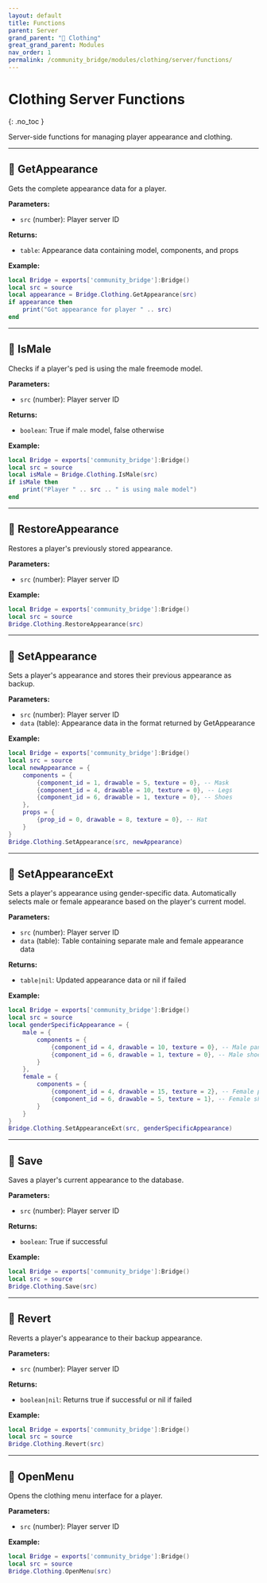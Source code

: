 ```yaml
---
layout: default
title: Functions
parent: Server
grand_parent: "👔 Clothing"
great_grand_parent: Modules
nav_order: 1
permalink: /community_bridge/modules/clothing/server/functions/
---
```


# Clothing Server Functions
{: .no_toc }

Server-side functions for managing player appearance and clothing.

---

## 🔹 GetAppearance

Gets the complete appearance data for a player.

**Parameters:**
- `src` (number): Player server ID

**Returns:**
- `table`: Appearance data containing model, components, and props

**Example:**
```lua
local Bridge = exports['community_bridge']:Bridge()
local src = source
local appearance = Bridge.Clothing.GetAppearance(src)
if appearance then
    print("Got appearance for player " .. src)
end
```

---

## 🔹 IsMale

Checks if a player's ped is using the male freemode model.

**Parameters:**
- `src` (number): Player server ID

**Returns:**
- `boolean`: True if male model, false otherwise

**Example:**
```lua
local Bridge = exports['community_bridge']:Bridge()
local src = source
local isMale = Bridge.Clothing.IsMale(src)
if isMale then
    print("Player " .. src .. " is using male model")
end
```

---

## 🔹 RestoreAppearance

Restores a player's previously stored appearance.

**Parameters:**
- `src` (number): Player server ID

**Example:**
```lua
local Bridge = exports['community_bridge']:Bridge()
local src = source
Bridge.Clothing.RestoreAppearance(src)
```

---

## 🔹 SetAppearance

Sets a player's appearance and stores their previous appearance as backup.

**Parameters:**
- `src` (number): Player server ID
- `data` (table): Appearance data in the format returned by GetAppearance

**Example:**
```lua
local Bridge = exports['community_bridge']:Bridge()
local src = source
local newAppearance = {
    components = {
        {component_id = 1, drawable = 5, texture = 0}, -- Mask
        {component_id = 4, drawable = 10, texture = 0}, -- Legs
        {component_id = 6, drawable = 1, texture = 0}, -- Shoes
    },
    props = {
        {prop_id = 0, drawable = 8, texture = 0}, -- Hat
    }
}
Bridge.Clothing.SetAppearance(src, newAppearance)
```

---

## 🔹 SetAppearanceExt

Sets a player's appearance using gender-specific data. Automatically selects male or female appearance based on the player's current model.

**Parameters:**
- `src` (number): Player server ID
- `data` (table): Table containing separate male and female appearance data

**Returns:**
- `table|nil`: Updated appearance data or nil if failed

**Example:**
```lua
local Bridge = exports['community_bridge']:Bridge()
local src = source
local genderSpecificAppearance = {
    male = {
        components = {
            {component_id = 4, drawable = 10, texture = 0}, -- Male pants
            {component_id = 6, drawable = 1, texture = 0}, -- Male shoes
        }
    },
    female = {
        components = {
            {component_id = 4, drawable = 15, texture = 2}, -- Female pants
            {component_id = 6, drawable = 5, texture = 1}, -- Female shoes
        }
    }
}
Bridge.Clothing.SetAppearanceExt(src, genderSpecificAppearance)
```

---

## 🔹 Save

Saves a player's current appearance to the database.

**Parameters:**
- `src` (number): Player server ID

**Returns:**
- `boolean`: True if successful

**Example:**
```lua
local Bridge = exports['community_bridge']:Bridge()
local src = source
Bridge.Clothing.Save(src)
```

---

## 🔹 Revert

Reverts a player's appearance to their backup appearance.

**Parameters:**
- `src` (number): Player server ID

**Returns:**
- `boolean|nil`: Returns true if successful or nil if failed

**Example:**
```lua
local Bridge = exports['community_bridge']:Bridge()
local src = source
Bridge.Clothing.Revert(src)
```

---

## 🔹 OpenMenu

Opens the clothing menu interface for a player.

**Parameters:**
- `src` (number): Player server ID

**Example:**
```lua
local Bridge = exports['community_bridge']:Bridge()
local src = source
Bridge.Clothing.OpenMenu(src)
```